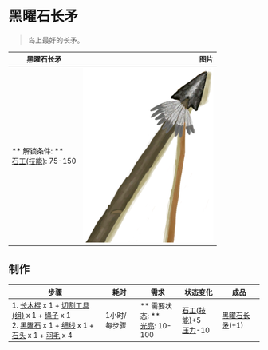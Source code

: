 # 黑曜石长矛  
> 岛上最好的长矛。  
  
  黑曜石长矛  |   图片   
 ----  |  ----:   
 ** 解锁条件: **<br>[石工(技能)](Skill_Knapping.md): 75-150  |  ![](Sprite/SpearObsidian.png)   
  
## 制作  
步骤  |  耗时  |  需求  |  状态变化  |  成品  
----  |  ----  |  ----  |  ----  |  ----  
1. [长木棍](StickLong.md) x 1 + [切割工具(组)](GpTag_Cutter.md) x 1 + [绳子](Rope.md) x 1<br>2. [黑曜石](Obsidian.md) x 1 + [细线](CordFiber.md) x 1 + [石头](Stone.md) x 1 + [羽毛](Feathers.md) x 4  |  1小时/每步骤  |  ** 需要状态: **<br>[光亮](Light.md): 10-100  |  [石工(技能)](Skill_Knapping.md)+5<br>[压力](Stress.md)-10  |  [黑曜石长矛](SpearObsidian.md)(+1)  
